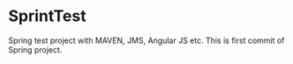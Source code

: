 # SprintTest
Spring test project with MAVEN, JMS, Angular JS etc.
This is first commit of Spring project.
